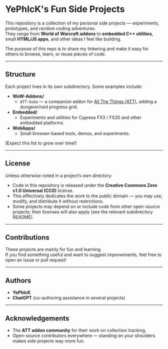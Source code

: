# YePhIcK's Fun Side Projects

This repository is a collection of my personal side projects — experiments, prototypes, and random coding adventures.  
They range from **World of Warcraft addons** to **embedded C++ utilities**, small **HTML/JS apps**, and other ideas I feel like building.

The purpose of this repo is to share my tinkering and make it easy for others to browse, learn, or reuse pieces of code.

---

## Structure

Each project lives in its own subdirectory. Some examples include:

- **WoW-Addons/**
  - `ATT-GoGo` — a companion addon for [All The Things (ATT)](https://github.com/DFortun81/AllTheThings), adding a dungeon/raid progress grid.
- **Embedded/**
  - Experiments and utilities for Cypress FX3 / FX20 and other embedded platforms.
- **WebApps/**
  - Small browser-based tools, demos, and experiments.

(Expect this list to grow over time!)

---

## License

Unless otherwise noted in a project’s own directory:

- Code in this repository is released under the **Creative Commons Zero v1.0 Universal (CC0)** license.  
- This effectively dedicates the work to the public domain — you may use, modify, and distribute it without restrictions.  
- Some projects may depend on or include code from other open-source projects; their licenses will also apply (see the relevant subdirectory README).

---

## Contributions

These projects are mainly for fun and learning.  
If you find something useful and want to suggest improvements, feel free to open an issue or pull request!

---

## Authors

- **YePhIcK**  
- **ChatGPT** (co-authoring assistance in several projects)

---

## Acknowledgements

- The **ATT addon community** for their work on collection tracking.  
- Open-source contributors everywhere — standing on your shoulders makes side projects way more fun.
